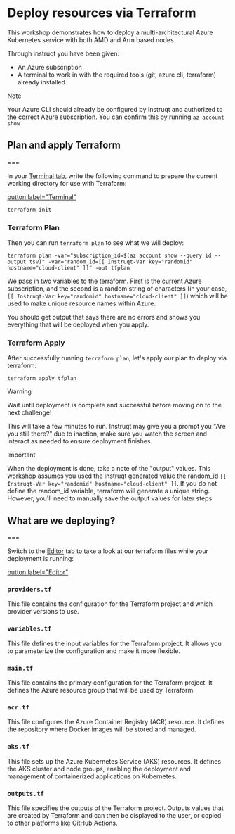 # Deploy resources via Terraform

This workshop demonstrates how to deploy a multi-architectural Azure Kubernetes service with both AMD and Arm based nodes.

Through instruqt you have been given:

- An Azure subscription
- A terminal to work in with the required tools (git, azure cli, terraform) already installed

> [!NOTE]
> Your Azure CLI should already be configured by Instruqt and authorized to the correct Azure subscription.
> You can confirm this by running `az account show`

## Plan and apply Terraform
===

In your [Terminal tab](tab-0), write the following command to prepare the current working directory for use with Terraform:

[button label="Terminal"](tab-0)

```bash,run
terraform init
```

### Terraform Plan

Then you can run `terraform plan` to see what we will deploy:

```bash,run
terraform plan -var="subscription_id=$(az account show --query id --output tsv)" -var="random_id=[[ Instruqt-Var key="randomid" hostname="cloud-client" ]]" -out tfplan
```

We pass in two variables to the terraform. First is the current Azure subscription, and the second is a random string of characters (in your case, `[[ Instruqt-Var key="randomid" hostname="cloud-client" ]]`) which will be used to make unique resource names within Azure.

You should get output that says there are no errors and shows you everything that will be deployed when you apply.

### Terraform Apply

After successfully running `terraform plan`, let's apply our plan to deploy via terraform:

```bash,run
terraform apply tfplan
```

> [!WARNING]
> Wait until deployment is complete and successful before moving on to the next challenge!

This will take a few minutes to run. Instruqt may give you a prompt you "Are you still there?" due to inaction, make sure you watch the screen and interact as needed to ensure deployment finishes.

> [!IMPORTANT]
> When the deployment is done, take a note of the "output" values.
> This workshop assumes you used the instruqt generated value the random_id `[[ Instruqt-Var key="randomid" hostname="cloud-client" ]]`.
> If you do not define the random_id variable, terraform will generate a unique string. However, you'll need to manually save the output values for later steps.

## What are we deploying?
===

Switch to the [Editor](tab-1) tab to take a look at our terraform files while your deployment is running:

[button label="Editor"](tab-1)

### `providers.tf`

This file contains the configuration for the Terraform project and which provider versions to use.

### `variables.tf`

This file defines the input variables for the Terraform project. It allows you to parameterize the configuration and make it more flexible.

### `main.tf`

This file contains the primary configuration for the Terraform project. It defines the Azure resource group that will be used by Terraform.

### `acr.tf`

This file configures the Azure Container Registry (ACR) resource. It defines the repository where Docker images will be stored and managed.

### `aks.tf`

This file sets up the Azure Kubernetes Service (AKS) resources. It defines the AKS cluster and node groups, enabling the deployment and management of containerized applications on Kubernetes.

### `outputs.tf`

This file specifies the outputs of the Terraform project. Outputs values that are created by Terraform and can then be displayed to the user, or copied to other platforms like GitHub Actions.
